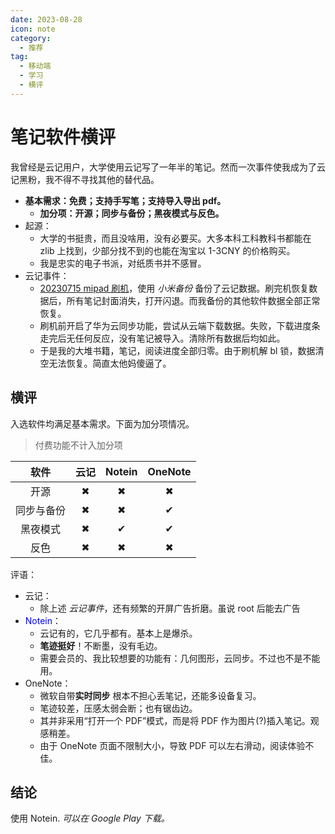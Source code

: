 ```yaml
---
date: 2023-08-28
icon: note
category:
  - 推荐
tag:
  - 移动端
  - 学习
  - 横评
---
```


# 笔记软件横评

我曾经是云记用户，大学使用云记写了一年半的笔记。然而一次事件使我成为了云记黑粉，我不得不寻找其他的替代品。

- **基本需求：免费；支持手写笔；支持导入导出 pdf。**
  - **加分项：开源；同步与备份；黑夜模式与反色。**
- 起源：
  - 大学的书挺贵，而且没啥用，没有必要买。大多本科工科教科书都能在 zlib 上找到，少部分找不到的也能在淘宝以 1-3CNY 的价格购买。
  - 我是忠实的电子书派，对纸质书并不感冒。
- 云记事件：
  - [20230715 mipad 刷机](./mobile_setting.md#mipad-5)，使用 _小米备份_ 备份了云记数据。刷完机恢复数据后，所有笔记封面消失，打开闪退。而我备份的其他软件数据全部正常恢复。
  - 刷机前开启了华为云同步功能，尝试从云端下载数据。失败，下载进度条走完后无任何反应，没有笔记被导入。清除所有数据后均如此。
  - 于是我的大堆书籍，笔记，阅读进度全部归零。由于刷机解 bl 锁，数据清空无法恢复。<span class="heimu" title="你知道的太多了">简直太他妈傻逼了。</span>

## 横评

入选软件均满足基本需求。下面为加分项情况。

> 付费功能不计入加分项

|    软件    | 云记 | Notein | OneNote |
| :--------: | :--: | :----: | :-----: |
|    开源    |  ✖   |   ✖    |    ✖    |
| 同步与备份 |  ✖   |   ✖    |    ✔    |
|  黑夜模式  |  ✖   |   ✔    |    ✔    |
|    反色    |  ✖   |   ✖    |    ✖    |

评语：

- 云记：
  - 除上述 _云记事件_，还有频繁的开屏广告折磨。<span class="heimu" title="你知道的太多了">虽说 root 后能去广告</span>
- <text style="color:blue;">Notein</text>：
  - 云记有的，它几乎都有。基本上是爆杀。
  - **笔迹挺好**！不断墨，没有毛边。
  - 需要会员的、我比较想要的功能有：几何图形，云同步。不过也不是不能用。
- OneNote：
  - 微软自带**实时同步** 根本不担心丢笔记，还能多设备复习。
  - 笔迹较差，压感太弱会断；也有锯齿边。
  - 其并非采用“打开一个 PDF”模式，而是将 PDF 作为图片(?)插入笔记。观感稍差。
  - 由于 OneNote 页面不限制大小，导致 PDF 可以左右滑动，阅读体验不佳。

## 结论

使用 Notein. _可以在 Google Play 下载。_
